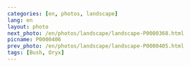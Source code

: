 ```yaml
---
categories: [en, photos, landscape]
lang: en
layout: photo
next_photo: /en/photos/landscape/landscape-P0000368.html
picname: P0000406
prev_photo: /en/photos/landscape/landscape-P0000405.html
tags: [Bush, Oryx]
---
```

